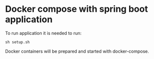 # Docker compose with spring boot application

To run application it is needed to run:

```
sh setup.sh
```

Docker containers will be prepared and started with docker-compose.
